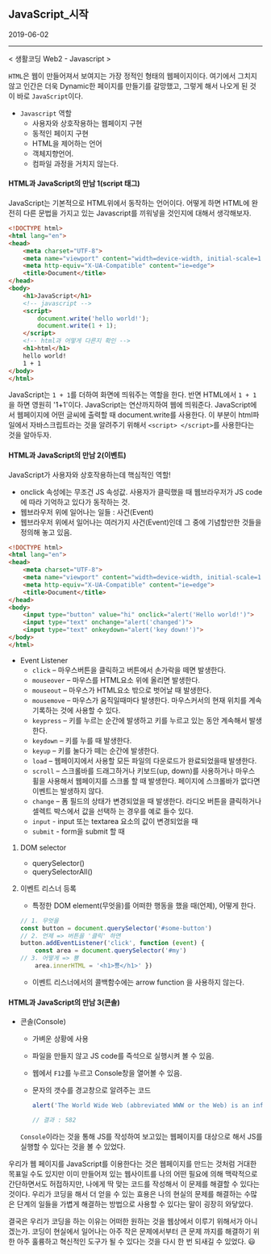 ## JavaScript_시작



2019-06-02

----

< 생활코딩 Web2 - Javascript >

 `HTML`은 웹이 만들어져서 보여지는 가장 정적인 형태의 웹페이지이다. 여기에서 그치지 않고 인간은 더욱 Dynamic한 페이지를 만들기를 갈망했고, 그렇게 해서 나오게 된 것이 바로 `JavaScript`이다.  

* `Javascript` 역할
  - 사용자와 상호작용하는 웹페이지 구현
  - 동적인 페이지 구현
  - HTML을 제어하는 언어
  - 객체지향언어.
  - 컴파일 과정을 거치지 않는다.



#### HTML과 JavaScript의 만남 1(script 태그)

 JavaScript는 기본적으로 HTML위에서 동작하는 언어이다. 어떻게 하면 HTML에 완전히 다른 문법을 가지고 있는 Javascript를 끼워넣을 것인지에 대해서 생각해보자.

```html
<!DOCTYPE html>
<html lang="en">
<head>
    <meta charset="UTF-8">
    <meta name="viewport" content="width=device-width, initial-scale=1.0">
    <meta http-equiv="X-UA-Compatible" content="ie=edge">
    <title>Document</title>
</head>
<body>
    <h1>JavaScript</h1>
    <!-- javascript -->
    <script>
        document.write('hello world!');
        document.write(1 + 1);
    </script>
    <!-- html과 어떻게 다른지 확인 -->
    <h1>html</h1>
    hello world!
    1 + 1
</body>
</html>
```



 JavaScript는 `1 + 1`를 더하여 화면에 띄워주는 역할을 한다. 반면 HTML에서 `1 + 1`을 하면 영원히 '1+1'이다. JavaScript는 연산까지하여 웹에 띄워준다. JavaScript에서 웹페이지에 어떤 글씨에 출력할 때 document.write를 사용한다. 이 부분이 html파일에서 자바스크립트라는 것을 알려주기 위해서 `<script> </script>`를 사용한다는 것을 알아두자. 



#### HTML과 JavaScript의 만남 2(이벤트)

JavaScript가 사용자와 상호작용하는데 핵심적인 역할!

* onclick 속성에는 무조건 JS 속성값. 사용자가 클릭했을 때 웹브라우저가 JS code에 따라 기억하고 있다가 동작하는 것.
* 웹브라우저 위에 일어나는 일들 : 사건(Event)
* 웹브라우저 위에서 일어나는 여러가지 사건(Event)인데 그 중에 기념할만한 것들을 정의해 놓고 있음. 

```html
<!DOCTYPE html>
<html lang="en">
<head>
    <meta charset="UTF-8">
    <meta name="viewport" content="width=device-width, initial-scale=1.0">
    <meta http-equiv="X-UA-Compatible" content="ie=edge">
    <title>Document</title>
</head>
<body>
    <input type="button" value="hi" onclick="alert('Hello world!')">
    <input type="text" onchange="alert('changed')">
    <input type="text" onkeydown="alert('key down!')">
</body>
</html>
```



* Event Listener
  * `click` – 마우스버튼을 클릭하고 버튼에서 손가락을 떼면 발생한다. 
  * `mouseover` – 마우스를 HTML요소 위에 올리면 발생한다. 
  * `mouseout` – 마우스가 HTML요소 밖으로 벗어날 때 발생한다. 
  * `mousemove` – 마우스가 움직일때마다 발생한다. 마우스커서의 현재 위치를 계속 기록하는 것에 사용할 수 있다. 
  * `keypress` – 키를 누르는 순간에 발생하고 키를 누르고 있는 동안 계속해서 발생한다.
  * `keydown` – 키를 누를 때 발생한다.
  * `keyup` – 키를 눌다가 떼는 순간에 발생한다.
  * `load` – 웹페이지에서 사용할 모든 파일의 다운로드가 완료되었을때 발생한다. 
  * `scroll` – 스크롤바를 드래그하거나 키보드(up, down)를 사용하거나 마우스 휠을 사용해서 웹페이지를 스크롤 할 때 발생한다. 페이지에 스크롤바가 없다면 이벤트는 발생하지 않다. 
  * `change` – 폼 필드의 상태가 변경되었을 때 발생한다. 라디오 버튼을 클릭하거나 셀렉트 박스에서 값을 선택하 는 경우를 예로 들수 있다. 
  * `input` - input 또는 textarea 요소의 값이 변경되었을 때 
  * `submit` - form을 submit 할 때



1. DOM selector 

   * querySelector() 
   * querySelectorAll()

2. 이벤트 리스너 등록 

   * 특정한 DOM element(무엇을)를 어떠한 행동을 했을 때(언제), 어떻게 한다.

   ```javascript
   // 1. 무엇을 
   const button = document.querySelector('#some-button')
   // 2. 언제 => 버튼을 '클릭' 하면 
   button.addEventListener('click', function (event) {    
       const area = document.querySelector('#my')    
   // 3. 어떻게 => 뿅    
       area.innerHTML = '<h1>뿅</h1>' })
   ```

   * 이벤트 리스너에서의 콜백함수에는 arrow function 을 사용하지 않는다. 



#### HTML과 JavaScript의 만남 3(콘솔)

* 콘솔(Console)

  * 가벼운 상황에 사용

  * 파일을 만들지 않고 JS code를 즉석으로 실행시켜 볼 수 있음.

  * 웹에서 `F12`를 누르고 Console창을 열어볼 수 있음. 

  * 문자의 갯수를 경고창으로 알려주는 코드

    ```javascript
    alert('The World Wide Web (abbreviated WWW or the Web) is an information space where documents and other web resources are identified by Uniform Resource Locators (URLs), interlinked by hypertext links, and can be accessed via the Internet.[1] English scientist Tim Berners-Lee invented the World Wide Web in 1989. He wrote the first web browser computer program in 1990 while employed at CERN in Switzerland.[2][3] The Web browser was released outside of CERN in 1991, first to other research institutions starting in January 1991 and to the general public on the Internet in August 1991.'.length)
    
    // 결과 : 582
    ```

   `Console`이라는 것을 통해 JS를 작성하여 보고있는 웹페이지를 대상으로 해서 JS를 실행할 수 있다는 것을 볼 수 있었다. 

 우리가 웹 페이지를 JavaScript를 이용한다는 것은 웹페이지를 만드는 것처럼 거대한 목표일 수도 있지만 이미 만들어져 있는 웹사이트를 나의 어떤 필요에 의해 맥락적으로 간단하면서도 허접하지만, 나에게 딱 맞는 코드를 작성해서 이 문제를 해결할 수 있다는 것이다. 우리가 코딩을 해서 더 얻을 수 있는 효용은 나의 현실의 문제를 해결하는 수많은 단계의 일들을 가볍게 해결하는 방법으로 사용할 수 있다는 말이 굉장히 와닿았다.

 결국은 우리가 코딩을 하는 이유는 어떠한 원하는 것을 웹상에서 이루기 위해서가 아니겠는가. 코딩이 현실에서 일어나는 아주 작은 문제에서부터 큰 문제 까지를  해결하기 위한 아주 훌륭하고 혁신적인 도구가 될 수 있다는 것을 다시 한 번 되새길 수 있었다. :smiley: